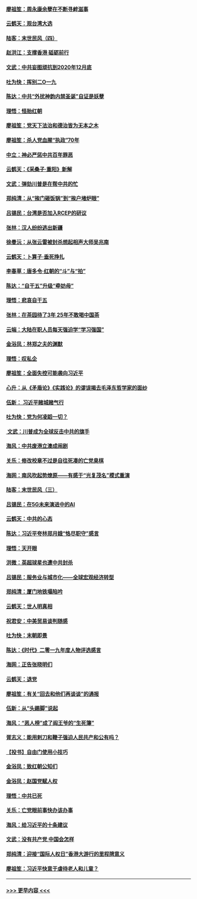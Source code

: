 #### [廖祖笙：周永康余孽在不断寻衅滋事](../pages/nsc993/n11751013.md?t=12290301) 
#### [云鹤天：观台湾大选](../pages/nsc993/n11751007.md?t=12290301) 
#### [陆客：末世民风（四）](../pages/nsc993/n11749203.md?t=12290301) 
#### [赵洪江：支撑香港 砥砺前行](../pages/nsc993/n11748482.md?t=12290301) 
#### [文武：中共妄图顽抗到2020年12月底](../pages/nsc993/n11748446.md?t=12290301) 
#### [吐为快：挥别二O一九](../pages/nsc993/n11748411.md?t=12290301) 
#### [陈达：中共“外扰神韵内禁圣诞”自证是妖孽](../pages/nsc993/n11748226.md?t=12290301) 
#### [理悟：怪胎红朝](../pages/nsc993/n11748206.md?t=12290301) 
#### [廖祖笙：党天下法治和德治皆为无本之木](../pages/nsc993/n11748135.md?t=12290301) 
#### [廖祖笙：杀人党血腥“执政”70年](../pages/nsc993/n11745144.md?t=12290301) 
#### [中立：神必严惩中共百年罪恶](../pages/nsc993/n11744970.md?t=12290301) 
#### [云鹤天：《采桑子‧重阳》新解](../pages/nsc993/n11744948.md?t=12290301) 
#### [文武：弹劾川普是在帮中共的忙](../pages/nsc993/n11744758.md?t=12290301) 
#### [郑纯清：从“挨门砸饭锅”到“挨户堵炉眼”](../pages/nsc993/n11744745.md?t=12290301) 
#### [吕锡民：台湾是否加入RCEP的研议](../pages/nsc993/n11744701.md?t=12290301) 
#### [张林：汉人纷纷逃出新疆](../pages/nsc993/n11743530.md?t=12290301) 
#### [徐曼沅：从张云雷被封杀想起相声大师吴兆南](../pages/nsc993/n11741816.md?t=12290301) 
#### [云鹤天：卜算子‧垂死挣扎](../pages/nsc993/n11739956.md?t=12290301) 
#### [李春草：唐多令‧红朝的“斗”与“拍”](../pages/nsc993/n11739830.md?t=12290301) 
#### [陈达：“自干五”升级“牵妨母”](../pages/nsc993/n11739724.md?t=12290301) 
#### [理悟：悲哀自干五](../pages/nsc993/n11739547.md?t=12290301) 
#### [张林：在茶园待了3年 25年不敢喝中国茶](../pages/nsc993/n11739240.md?t=12290301) 
#### [云端：大陆在职人员每天强迫学“学习强国”](../pages/nsc993/n11738735.md?t=12290301) 
#### [金浴凤：林郑之夫的渊默](../pages/nsc993/n11737735.md?t=12290301) 
#### [理悟：叹私企](../pages/nsc993/n11737715.md?t=12290301) 
#### [廖祖笙：全面失控可能袭向习近平](../pages/nsc993/n11737704.md?t=12290301) 
#### [心升：从《矛盾论》《实践论》的谬误揭去毛泽东哲学家的面纱](../pages/nsc993/n11736962.md?t=12290301) 
#### [伍新： 习近平赌城赌气行](../pages/nsc993/n11736929.md?t=12290301) 
#### [吐为快：党为何凌蹈一切？](../pages/nsc993/n11736915.md?t=12290301) 
#### [ 文武：川普成为全球反击中共的旗手](../pages/nsc993/n11736882.md?t=12290301) 
#### [海风：中共废港立澳成闹剧](../pages/nsc993/n11735857.md?t=12290301) 
#### [关乐：修改校章不过是自往死凑的亡党臭棋](../pages/nsc993/n11735097.md?t=12290301) 
#### [海网：南风吹起势燎原——有感于“光复茂名”模式重演](../pages/nsc993/n11732308.md?t=12290301) 
#### [陆客：末世民风（三）](../pages/nsc993/n11732211.md?t=12290301) 
#### [吕锡民：在5G未来演进中的AI](../pages/nsc993/n11730010.md?t=12290301) 
#### [云鹤天：中共的心态](../pages/nsc993/n11729906.md?t=12290301) 
#### [陈达：习近平夸林郑月娥“恪尽职守”感言](../pages/nsc993/n11729881.md?t=12290301) 
#### [理悟：天开眼](../pages/nsc993/n11729699.md?t=12290301) 
#### [洪微：英超球星也遭中共封杀](../pages/nsc993/n11727243.md?t=12290301) 
#### [吕锡民：服务业与城市化——全球宏观经济转型](../pages/nsc993/n11725845.md?t=12290301) 
#### [郑纯清：厦门地铁塌陷吟](../pages/nsc993/n11725813.md?t=12290301) 
#### [云鹤天：世人明真相](../pages/nsc993/n11725621.md?t=12290301) 
#### [祝君安：中美贸易谈判随感](../pages/nsc993/n11725609.md?t=12290301) 
#### [吐为快：末朝即景](../pages/nsc993/n11723365.md?t=12290301) 
#### [陈达：《时代》二零一九年度人物评选感言](../pages/nsc993/n11723337.md?t=12290301) 
#### [海网：正告张晓明们](../pages/nsc993/n11723228.md?t=12290301) 
#### [云鹤天：退党](../pages/nsc993/n11723056.md?t=12290301) 
#### [廖祖笙：有关“回去和他们再谈谈”的通报](../pages/nsc993/n11722442.md?t=12290301) 
#### [伍新：从“头踢脚”说起](../pages/nsc993/n11722429.md?t=12290301) 
#### [海风：“恶人榜”成了阎王爷的“生死簿”](../pages/nsc993/n11722272.md?t=12290301) 
#### [胥志义：能用剌刀和鞭子强迫人民共产和公有吗？](../pages/nsc993/n11720569.md?t=12290301) 
#### [【投书】自由门使用小技巧](../pages/nsc993/n11720180.md?t=12290301) 
#### [金浴凤：致红朝公知们](../pages/nsc993/n11720563.md?t=12290301) 
#### [金浴凤：赵国党赋人权](../pages/nsc993/n11720533.md?t=12290301) 
#### [理悟：中共已死](../pages/nsc993/n11720233.md?t=12290301) 
#### [关乐：亡党眼前事快办该办事](../pages/nsc993/n11719160.md?t=12290301) 
#### [海风：给习近平的十条建议](../pages/nsc993/n11717616.md?t=12290301) 
#### [文武：没有共产党 中国会怎样](../pages/nsc993/n11717584.md?t=12290301) 
#### [郑纯清：迎接“国际人权日”香港大游行的里程牌意义](../pages/nsc993/n11717417.md?t=12290301) 
#### [廖祖笙：习近平快意于虐待老人和儿童？](../pages/nsc993/n11715313.md?t=12290301) 

----
#### [ >>> 更早内容 <<< ](../indexes/nsc993-earlier.md)
